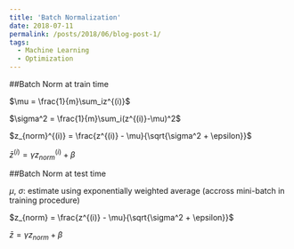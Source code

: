 ```yaml
---
title: 'Batch Normalization'
date: 2018-07-11
permalink: /posts/2018/06/blog-post-1/
tags:
  - Machine Learning
  - Optimization
---
```


##Batch Norm at train time

$\mu = \frac{1}{m}\sum_iz^{(i)}$

$\sigma^2 = \frac{1}{m}\sum_i(z^{(i)}-\mu)^2$

$z_{norm}^{(i)} = \frac{z^{(i)} - \mu}{\sqrt{\sigma^2 + \epsilon}}$

$\bar{z}^{(i)} = \gamma z_{norm}^{(i)} + \beta$

##Batch Norm at test time

$\mu$, $\sigma$: estimate using exponentially weighted average (accross mini-batch in training procedure)

$z_{norm} = \frac{z^{(i)} - \mu}{\sqrt{\sigma^2 + \epsilon}}$

$\bar{z} = \gamma z_{norm} + \beta$    
    
    
    
    
    
    
    
    
    
    
    
    
    
